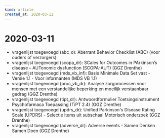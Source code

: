 ```yaml
---
kind: article
created_at: 2020-03-11
---
```


# 2020-03-11

* vragenlijst toegevoegd (abc_o): Aberrant Behavior Checklist (ABC) (voor ouders of verzorgers)
* vragenlijst toegevoegd (scopa_dr): SCales for Outcomes in PArkinson’s disease – AUTonomic dysfunction (SCOPA-AUT) (GGZ Drenthe)
* vragenlijst toegevoegd (mds_vb_inf): Basis Minimale Data Set vast - Versie 1.1 - Voor informanten (MDS VB 1.1)
* vragenlijst toegevoegd (proc_vb_dr): Analyse zorgprocessen voor mensen met een verstandelijke beperking en moeilijk verstaanbaar gedrag (GGZ Drenthe)
* vragenlijst toegevoegd (tipt_dr): Antwoordformulier Toetsingsinstrument Psychofarmaca Toepassing (TiPT 2.4) (GGZ Drenthe)
* vragenlijst toegevoegd (updrs_dr): Unified Parkinson's Disease Rating Scale (UPDRS) - Selectie items uit subschaal Motorisch onderzoek (GGZ Drenthe)
* vragenlijst toegevoegd (adverse_dr): Adverse events - Samen Denken Samen Doen (GGZ Drenthe)
